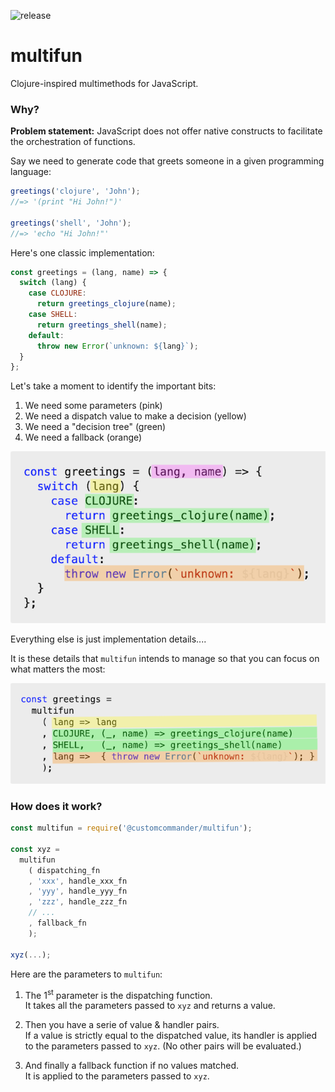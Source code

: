 ![release](https://github.com/customcommander/multifun/workflows/release/badge.svg?branch=master)

# multifun

Clojure-inspired multimethods for JavaScript.

### Why?

**Problem statement:** JavaScript does not offer native constructs to facilitate the orchestration of functions.

Say we need to generate code that greets someone in a given programming language:

```javascript
greetings('clojure', 'John');
//=> '(print "Hi John!")'

greetings('shell', 'John');
//=> 'echo "Hi John!"'
```

Here's one classic implementation:

```javascript
const greetings = (lang, name) => {
  switch (lang) {
    case CLOJURE:
      return greetings_clojure(name);
    case SHELL:
      return greetings_shell(name);
    default:
      throw new Error(`unknown: ${lang}`);
  }
};
```

Let's take a moment to identify the important bits:

1. We need some parameters (pink)
2. We need a dispatch value to make a decision (yellow)
3. We need a "decision tree" (green)
4. We need a fallback (orange)

![](https://raw.githubusercontent.com/customcommander/multifun/master/docs/code-analysis.png)

Everything else is just implementation details....

It is these details that `multifun` intends to manage so that you can focus on what matters the most:

![](https://raw.githubusercontent.com/customcommander/multifun/master/docs/code-multifun.png)

### How does it work?

```javascript
const multifun = require('@customcommander/multifun');

const xyz =
  multifun
    ( dispatching_fn
    , 'xxx', handle_xxx_fn
    , 'yyy', handle_yyy_fn
    , 'zzz', handle_zzz_fn
    // ...
    , fallback_fn
    );

xyz(...);
```

Here are the parameters to `multifun`:

1.  The 1<sup>st</sup> parameter is the dispatching function.<br>
    It takes all the parameters passed to `xyz` and returns a value.

2.  Then you have a serie of value & handler pairs.<br>
    If a value is strictly equal to the dispatched value, its handler is applied to the parameters passed to `xyz`. (No other pairs will be evaluated.)

3.  And finally a fallback function if no values matched.<br>
    It is applied to the parameters passed to `xyz`.
